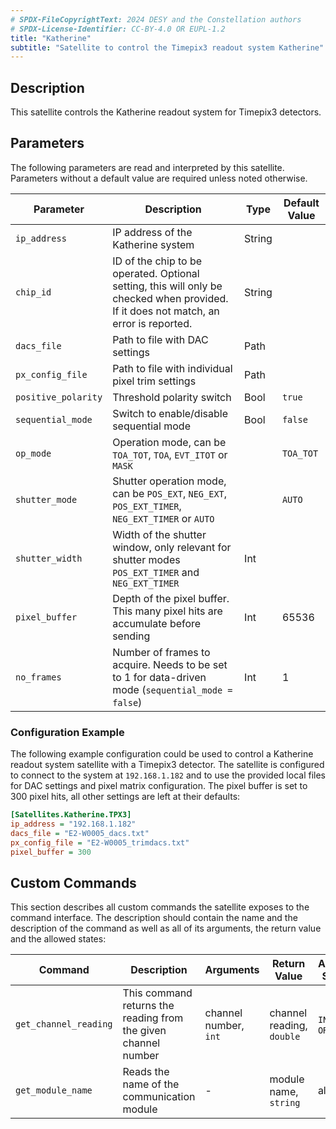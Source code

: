 ```yaml
---
# SPDX-FileCopyrightText: 2024 DESY and the Constellation authors
# SPDX-License-Identifier: CC-BY-4.0 OR EUPL-1.2
title: "Katherine"
subtitle: "Satellite to control the Timepix3 readout system Katherine"
---
```


## Description

This satellite controls the Katherine readout system for Timepix3 detectors.


## Parameters

The following parameters are read and interpreted by this satellite. Parameters without a default value are required unless
noted otherwise.

| Parameter     | Description | Type | Default Value |
|---------------|-------------|------|---------------|
| `ip_address`        | IP address of the Katherine system | String | |
| `chip_id`           | ID of the chip to be operated. Optional setting, this will only be checked when provided. If it does not match, an error is reported. | String | |
| `dacs_file`         | Path to file with DAC settings     | Path | |
| `px_config_file`    | Path to file with individual pixel trim settings | Path | |
| `positive_polarity` | Threshold polarity switch | Bool | `true`    |
| `sequential_mode`   | Switch to enable/disable sequential mode | Bool | `false`   |
| `op_mode`           | Operation mode, can be `TOA_TOT`, `TOA`, `EVT_ITOT` or `MASK` | | `TOA_TOT` |
| `shutter_mode`      | Shutter operation mode, can be `POS_EXT`, `NEG_EXT`, `POS_EXT_TIMER`, `NEG_EXT_TIMER` or `AUTO` | | `AUTO` |
| `shutter_width`     | Width of the shutter window, only relevant for shutter modes `POS_EXT_TIMER` and `NEG_EXT_TIMER` | Int | |
| `pixel_buffer`      | Depth of the pixel buffer. This many pixel hits are accumulate before sending | Int  | 65536     |
| `no_frames`         | Number of frames to acquire. Needs to be set to 1 for data-driven mode (`sequential_mode = false`) | Int | 1 |

### Configuration Example

The following example configuration could be used to control a Katherine readout system satellite with a Timepix3 detector.
The satellite is configured to connect to the system at `192.168.1.182` and to use the provided local files for DAC settings
and pixel matrix configuration. The pixel buffer is set to 300 pixel hits, all other settings are left at their defaults:

```ini
[Satellites.Katherine.TPX3]
ip_address = "192.168.1.182"
dacs_file = "E2-W0005_dacs.txt"
px_config_file = "E2-W0005_trimdacs.txt"
pixel_buffer = 300
```

## Custom Commands

This section describes all custom commands the satellite exposes to the command interface. The description should contain the name and the description of the
command as well as all of its arguments, the return value and the allowed states:


| Command     | Description | Arguments | Return Value | Allowed States |
|-------------|-------------|-----------|--------------|----------------|
| `get_channel_reading` | This command returns the reading from the given channel number | channel number, `int` | channel reading, `double` | `INIT`, `ORBIT` |
| `get_module_name` | Reads the name of the communication module | - | module name, `string` | all |
